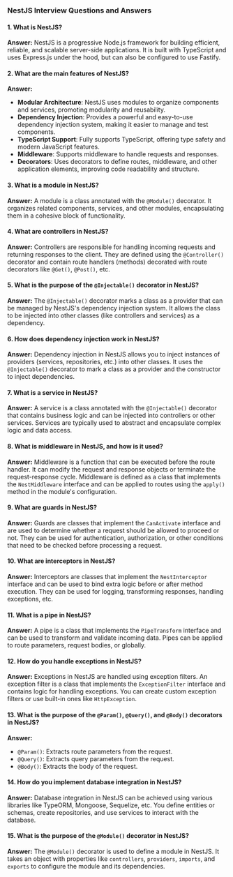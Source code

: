 ### NestJS Interview Questions and Answers

#### 1. What is NestJS?
**Answer:**
NestJS is a progressive Node.js framework for building efficient, reliable, and scalable server-side applications. It is built with TypeScript and uses Express.js under the hood, but can also be configured to use Fastify.

#### 2. What are the main features of NestJS?
**Answer:**
- **Modular Architecture**: NestJS uses modules to organize components and services, promoting modularity and reusability.
- **Dependency Injection**: Provides a powerful and easy-to-use dependency injection system, making it easier to manage and test components.
- **TypeScript Support**: Fully supports TypeScript, offering type safety and modern JavaScript features.
- **Middleware**: Supports middleware to handle requests and responses.
- **Decorators**: Uses decorators to define routes, middleware, and other application elements, improving code readability and structure.

#### 3. What is a module in NestJS?
**Answer:**
A module is a class annotated with the `@Module()` decorator. It organizes related components, services, and other modules, encapsulating them in a cohesive block of functionality.

#### 4. What are controllers in NestJS?
**Answer:**
Controllers are responsible for handling incoming requests and returning responses to the client. They are defined using the `@Controller()` decorator and contain route handlers (methods) decorated with route decorators like `@Get()`, `@Post()`, etc.

#### 5. What is the purpose of the `@Injectable()` decorator in NestJS?
**Answer:**
The `@Injectable()` decorator marks a class as a provider that can be managed by NestJS's dependency injection system. It allows the class to be injected into other classes (like controllers and services) as a dependency.

#### 6. How does dependency injection work in NestJS?
**Answer:**
Dependency injection in NestJS allows you to inject instances of providers (services, repositories, etc.) into other classes. It uses the `@Injectable()` decorator to mark a class as a provider and the constructor to inject dependencies.

#### 7. What is a service in NestJS?
**Answer:**
A service is a class annotated with the `@Injectable()` decorator that contains business logic and can be injected into controllers or other services. Services are typically used to abstract and encapsulate complex logic and data access.

#### 8. What is middleware in NestJS, and how is it used?
**Answer:**
Middleware is a function that can be executed before the route handler. It can modify the request and response objects or terminate the request-response cycle. Middleware is defined as a class that implements the `NestMiddleware` interface and can be applied to routes using the `apply()` method in the module's configuration.

#### 9. What are guards in NestJS?
**Answer:**
Guards are classes that implement the `CanActivate` interface and are used to determine whether a request should be allowed to proceed or not. They can be used for authentication, authorization, or other conditions that need to be checked before processing a request.

#### 10. What are interceptors in NestJS?
**Answer:**
Interceptors are classes that implement the `NestInterceptor` interface and can be used to bind extra logic before or after method execution. They can be used for logging, transforming responses, handling exceptions, etc.

#### 11. What is a pipe in NestJS?
**Answer:**
A pipe is a class that implements the `PipeTransform` interface and can be used to transform and validate incoming data. Pipes can be applied to route parameters, request bodies, or globally.

#### 12. How do you handle exceptions in NestJS?
**Answer:**
Exceptions in NestJS are handled using exception filters. An exception filter is a class that implements the `ExceptionFilter` interface and contains logic for handling exceptions. You can create custom exception filters or use built-in ones like `HttpException`.

#### 13. What is the purpose of the `@Param()`, `@Query()`, and `@Body()` decorators in NestJS?
**Answer:**
- `@Param()`: Extracts route parameters from the request.
- `@Query()`: Extracts query parameters from the request.
- `@Body()`: Extracts the body of the request.

#### 14. How do you implement database integration in NestJS?
**Answer:**
Database integration in NestJS can be achieved using various libraries like TypeORM, Mongoose, Sequelize, etc. You define entities or schemas, create repositories, and use services to interact with the database.

#### 15. What is the purpose of the `@Module()` decorator in NestJS?
**Answer:**
The `@Module()` decorator is used to define a module in NestJS. It takes an object with properties like `controllers`, `providers`, `imports`, and `exports` to configure the module and its dependencies.

